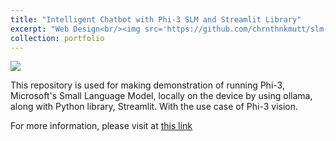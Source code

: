 ```yaml
---
title: "Intelligent Chatbot with Phi-3 SLM and Streamlit Library"
excerpt: "Web Design<br/><img src='https://github.com/chrnthnkmutt/slm-py-experiment/raw/main/Project_Banner.jpg'>"
collection: portfolio
---
```


![](https://github.com/chrnthnkmutt/slm-py-experiment/raw/main/Project_Banner.jpg)

This repository is used for making demonstration of running Phi-3, Microsoft's Small Language Model, locally on the device by using ollama, along with Python library, Streamlit. With the use case of Phi-3 vision.

For more information, please visit at [this link](https://github.com/chrnthnkmutt/slm-py-experiment)